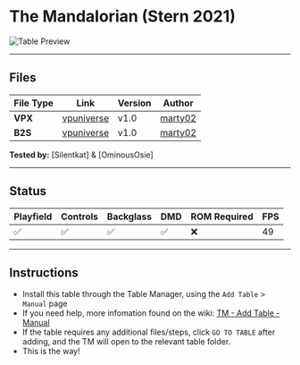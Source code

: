 # The Mandalorian (Stern 2021)

![Table Preview](../../images/vpx-mandalorian-table.jpeg)

---

## Files
| File Type | Link | Version | Author | 
|-----------|--------|----------|--------------|
| **VPX** | [vpuniverse](https://vpuniverse.com/files/file/16087-the-mandalorian/) | v1.0 | [marty02](https://vpuniverse.com/profile/16531-marty02/) |
| **B2S** | [vpuniverse](https://vpuniverse.com/files/file/16087-the-mandalorian/) | v1.0 | [marty02](https://vpuniverse.com/profile/16531-marty02/) |

**Tested by:** [Silentkat] & [OminousOsie]

---

## Status 
| Playfield | Controls | Backglass | DMD | ROM Required | FPS | 
|-----------|----------|-----------|-----|--------------|-----|
| :white_check_mark: | :white_check_mark: | :white_check_mark: | :white_check_mark: | :x: | 49 |

---

## Instructions

- Install this table through the Table Manager, using the `Add Table` > `Manual` page
- If you need help, more infomation found on the wiki: [TM - Add Table - Manual](https://github.com/LegendsUnchained/vpx-standalone-alp4k/wiki/%5B04%5D-%F0%9F%A7%A1-TM-%E2%80%90-Other-Features#add-table---manual)
- If the table requires any additional files/steps, click `GO TO TABLE` after adding, and the TM will open to the relevant table folder.
- This is the way!

